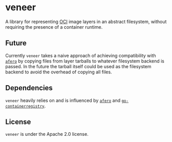 # veneer

A library for representing [OCI](https://opencontainers.org/) image layers in an
abstract filesystem, without requiring the presence of a container runtime.

## Future

Currently `veneer` takes a naive approach of achieving compatibility with
[`afero`](https://github.com/spf13/afero) by copying files from layer tarballs
to whatever filesystem backend is passed. In the future the tarball itself could
be used as the filesystem backend to avoid the overhead of copying all files.

## Dependencies

`veneer` heavily relies on and is influenced by
[`afero`](https://github.com/spf13/afero) and
[`go-containerregistry`](https://github.com/google/go-containerregistry).

## License

`veneer` is under the Apache 2.0 license.

